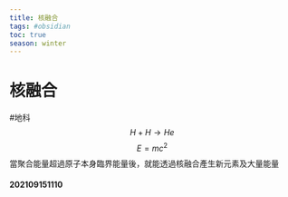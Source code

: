 ```yaml
---
title: 核融合
tags: #obsidian 
toc: true
season: winter
---
```

# 核融合
#地科
$$H+H\rightarrow He$$
$$E=mc^2$$
當聚合能量超過原子本身臨界能量後，就能透過核融合產生新元素及大量能量

#### 202109151110